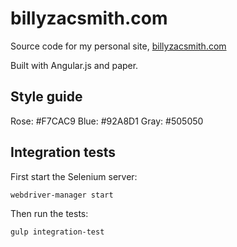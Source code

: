 # billyzacsmith.com

Source code for my personal site, [billyzacsmith.com](http://www.billyzacsmith.com/)

Built with Angular.js and paper.

## Style guide

Rose: #F7CAC9
Blue: #92A8D1
Gray: #505050

## Integration tests
First start the Selenium server:
```
webdriver-manager start
```

Then run the tests:
```
gulp integration-test
```

